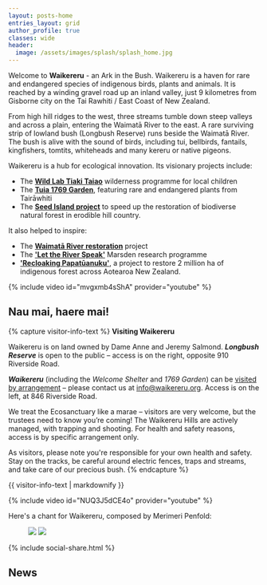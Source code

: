 ```yaml
---
layout: posts-home
entries_layout: grid
author_profile: true
classes: wide
header:
  image: /assets/images/splash/splash_home.jpg
---
```


Welcome to **Waikereru** - an Ark in the Bush. Waikereru is a haven for rare and endangered species of indigenous birds, plants and animals. It is reached by a winding gravel road up an inland valley, just 9 kilometres from Gisborne city on the Tai Rawhiti / East Coast of New Zealand.

From high hill ridges to the west, three streams tumble down steep valleys and across a plain, entering the Waimatā River to the east. A rare surviving strip of lowland bush (Longbush Reserve) runs beside the Waimatā River. The bush is alive with the sound of birds, including tui, bellbirds, fantails, kingfishers, tomtits, whiteheads and many kereru or native pigeons. 

Waikereru is a hub for ecological innovation. Its visionary projects include:
- The [**Wild Lab Tiaki Taiao**](/wildlab/) wilderness programme for local children
- The [**Tuia 1769 Garden**](/1769-garden/), featuring rare and endangered plants from Tairāwhiti
- The [**Seed Island project**](/news/seed-islands-update/) to speed up the restoration of biodiverse natural forest in erodible hill country.

It also helped to inspire:
- The [**Waimatā River restoration**](/river/#waimatā-catchment-restoration-inc-established) project
- The [**'Let the River Speak'**](/river/#let-the-river-speak) Marsden research programme
- [**'Recloaking Papatūanuku'**](https://pureadvantage.org/recloaking-papatuanuku/), a project to restore 2 million ha of indigenous forest across Aotearoa New Zealand.

{% include video id="mvgxmb4sShA" provider="youtube" %}

## Nau mai, haere mai!

{% capture visitor-info-text %}
**Visiting Waikereru**

Waikereru is on land owned by Dame Anne and Jeremy Salmond.  ***Longbush Reserve*** is open to the public – access is on the right, opposite 910 Riverside Road.

***Waikereru*** (including the *Welcome Shelter* and *1769 Garden*) can be [visited by arrangement](mailto:info@waikereru.org) – please contact us at [info@waikereru.org](mailto:info@waikereru.org). Access is on the left, at 846 Riverside Road.

We treat the Ecosanctuary like a marae – visitors are very welcome, but the trustees need to know you’re coming! The Waikereru Hills are actively managed, with trapping and shooting. For health and safety reasons, access is by specific arrangement only.

As visitors, please note you're responsible for your own health and safety.  Stay on the tracks, be careful around electric fences, traps and streams, and take care of our precious bush.
{% endcapture %}

<div class="notice--danger">
  {{ visitor-info-text | markdownify }}
</div>


{% include video id="NUQ3J5dCE4o" provider="youtube" %}

Here's a chant for Waikereru, composed by Merimeri Penfold:

<figure class="half">
    <a href="/assets/images/home/karanga-meri-meri-01.png"><img src="/assets/images/home/karanga-meri-meri-01.png"></a>
    <a href="/assets/images/home/karanga-meri-meri-02.png"><img src="/assets/images/home/karanga-meri-meri-02.png"></a>
</figure>

{% include social-share.html %}

## News